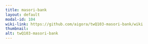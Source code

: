 ```yaml
---
title: masori-bank
layout: default
modal-id: 104
wiki-link: https://github.com/aigora/twQ103-masori-bank/wiki
thumbnail: 
alt: twQ103-masori-bank
---
```

